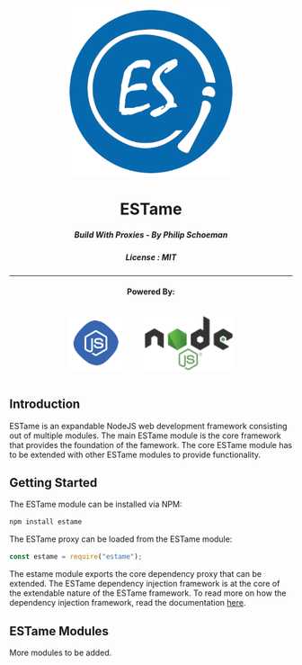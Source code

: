 <p align="center">
<img src="res/Logo.png" height="300"  />
<h1 align="center">ESTame</h1>

<h5 align="center">Build With Proxies - By Philip Schoeman</h5>
<h5 align="center">License : MIT</h5>
<hr/>
<h4 align="center">Powered By:</h4>
<p align="center" style="width:100%;display:inline-block">
<img src="res/javascript.png" height="100" style="margin-right:30px"  />
<img src="res/node.png" height="100"  />
</p?>
</p>

## Introduction

ESTame is an expandable NodeJS web development framework consisting out of multiple modules. The main ESTame module is the core framework that provides the foundation of the famework. The core ESTame module has to be extended with other ESTame modules to provide functionality.

## Getting Started

The ESTame module can be installed via NPM:

```javascript
npm install estame
```
The ESTame proxy can be loaded from the ESTame module:

```javascript
const estame = require("estame");
```

The estame module exports the core dependency proxy that can be extended. The ESTame dependency injection framework is at the core of the extendable nature of the ESTame framework. To read more on how the dependency injection framework, read the documentation [here](https://github.com/PhilipCoder/EStame-DependencyInjection).

## ESTame Modules

More modules to be added.